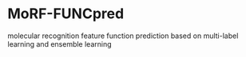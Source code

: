 # MoRF-FUNCpred
molecular recognition feature function prediction based on multi-label learning and ensemble learning

